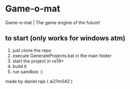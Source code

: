 # Game-o-mat
Game-o-mat | The game engine of the future!

## to start (only works for windows atm)
1. just clone the repo
2. execute GenerateProjects.bat in the main folder
3. start the project in vs19+
4. build it
5. run sandbox :)

made by daniel rajs ( ai21m042 )